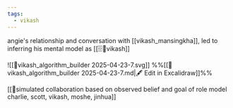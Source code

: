 ```yaml
---
tags:
  - vikash
---
```

angie's relationship and conversation with [[vikash_mansingkha]], led to inferring his mental model as [[🗄️🧠vikash]]

  ![[🤜vikash_algorithm_builder 2025-04-23-7.svg]]
%%[[🤜vikash_algorithm_builder 2025-04-23-7.md|🖋 Edit in Excalidraw]]%%

[[🌙simulated collaboration based on observed belief and goal of role model charlie, scott, vikash, moshe, jinhua]]